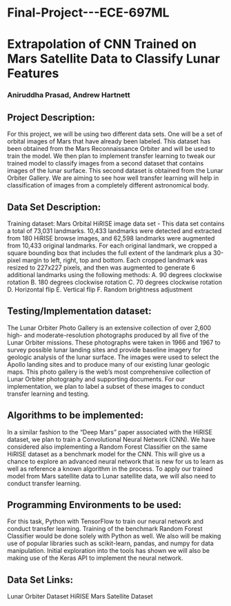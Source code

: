 # Final-Project---ECE-697ML

# Extrapolation of CNN Trained on Mars Satellite Data to Classify Lunar Features
### Aniruddha Prasad, Andrew Hartnett

## Project Description:
For this project, we will be using two different data sets. One will be a set of orbital images of Mars that have already been labeled. This dataset has been obtained from the Mars Reconnaissance Orbiter and will be used to train the model. We then plan to implement transfer learning to tweak our trained model to classify images from a second dataset that contains images of the lunar surface. This second dataset is obtained from the Lunar Orbiter Gallery.
We are aiming to see how well transfer learning will help in classification of images from a completely different astronomical body.

## Data Set Description:
Training dataset: Mars Orbital HiRISE image data set - This data set contains a total of 73,031 landmarks. 10,433 landmarks were detected and extracted from 180 HiRISE browse images, and 62,598 landmarks were augmented from 10,433 original landmarks. For each original landmark, we cropped a square bounding box that includes the full extent of the landmark plus a 30-pixel margin to left, right, top and bottom. Each cropped landmark was resized to 227x227 pixels, and then was augmented to generate 6 additional landmarks using the following methods:
  A. 90 degrees clockwise rotation
  B. 180 degrees clockwise rotation
  C. 70 degrees clockwise rotation
  D. Horizontal flip
  E. Vertical flip
  F. Random brightness adjustment

## Testing/Implementation dataset: 
The Lunar Orbiter Photo Gallery is an extensive collection of over 2,600 high- and moderate-resolution photographs produced by all five of the Lunar Orbiter missions. These photographs were taken in 1966 and 1967 to survey possible lunar landing sites and provide baseline imagery for geologic analysis of the lunar surface. The images were used to select the Apollo landing sites and to produce many of our existing lunar geologic maps. This photo gallery is the web’s most comprehensive collection of Lunar Orbiter photography and supporting documents. For our implementation, we plan to label a subset of these images to conduct transfer learning and testing.

## Algorithms to be implemented:
In a similar fashion to the “Deep Mars” paper associated with the HiRISE dataset, we plan to train a Convolutional Neural Network (CNN). We have considered also implementing a Random Forest Classifier on the same HiRISE dataset as a benchmark model for the CNN. This will give us a chance to explore an advanced neural network that is new for us to learn as well as reference a known algorithm in the process. To apply our trained model from Mars satellite data to Lunar satellite data, we will also need to conduct transfer learning.

## Programming Environments to be used:
For this task, Python with TensorFlow to train our neural network and conduct transfer learning. Training of the benchmark Random Forest Classifier would be done solely with Python as well. We also will be making use of popular libraries such as scikit-learn, pandas, and numpy for data manipulation. Initial exploration into the tools has shown we will also be making use of the Keras API to implement the neural network.

## Data Set Links:

Lunar Orbiter Dataset
HiRISE Mars Satellite Dataset
